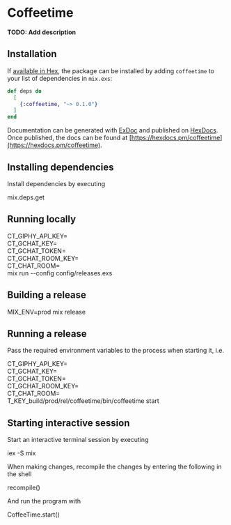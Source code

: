 # Coffeetime

**TODO: Add description**

## Installation

If [available in Hex](https://hex.pm/docs/publish), the package can be installed
by adding `coffeetime` to your list of dependencies in `mix.exs`:

```elixir
def deps do
  [
    {:coffeetime, "~> 0.1.0"}
  ]
end
```

Documentation can be generated with [ExDoc](https://github.com/elixir-lang/ex_doc)
and published on [HexDocs](https://hexdocs.pm). Once published, the docs can
be found at [https://hexdocs.pm/coffeetime](https://hexdocs.pm/coffeetime).

## Installing dependencies

Install dependencies by executing

  mix.deps.get

## Running locally

  CT_GIPHY_API_KEY= \
  CT_GCHAT_KEY= \
  CT_GCHAT_TOKEN= \
  CT_GCHAT_ROOM_KEY= \
  CT_CHAT_ROOM= \
  mix run --config config/releases.exs

## Building a release

  MIX_ENV=prod mix release

## Running a release

Pass the required environment variables to the process when starting it, i.e.

  CT_GIPHY_API_KEY= \
  CT_GCHAT_KEY= \
  CT_GCHAT_TOKEN= \
  CT_GCHAT_ROOM_KEY= \
  CT_CHAT_ROOM= \
  T_KEY_build/prod/rel/coffeetime/bin/coffeetime start


## Starting interactive session

Start an interactive terminal session by executing

  iex -S mix

When making changes, recompile the changes by entering the following in the shell

  recompile()

And run the program with

  CoffeeTime.start()

